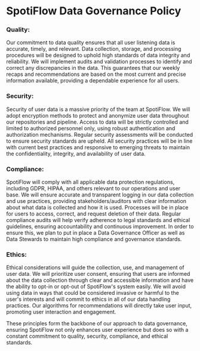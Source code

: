 # SpotiFlow Data Governance Policy

### **Quality:**
Our commitment to data quality ensures that all user listening data is accurate, timely, and relevant. Data collection, storage, and processing procedures will be designed to uphold high standards of data integrity and reliability. We will implement audits and validation processes to identify and correct any discrepancies in the data. This guarantees that our weekly recaps and recommendations are based on the most current and precise information available, providing a dependable experience for all users.

### **Security:**
Security of user data is a massive priority of the team at SpotiFlow. We will adopt encryption methods to protect and anonymize user data throughout our repositories and pipeline. Access to data will be strictly controlled and limited to authorized personnel only, using robust authentication and authorization mechanisms. Regular security assessments will be conducted to ensure security standards are upheld. All security practices will be in line with current best practices and responsive to emerging threats to maintain the confidentiality, integrity, and availability of user data.

### **Compliance:**
SpotiFlow will comply with all applicable data protection regulations, including GDPR, HIPAA, and others relevant to our operations and user base. We will ensure accurate and transparent logging in our data collection and use practices, providing stakeholders/auditors with clear information about what data is collected and how it is used. Processes will be in place for users to access, correct, and request deletion of their data. Regular compliance audits will help verify adherence to legal standards and ethical guidelines, ensuring accountability and continuous improvement. In order to ensure this, we plan to put in place a Data Governance Officer as well as Data Stewards to maintain high compliance and governance standards.

### **Ethics:**
Ethical considerations will guide the collection, use, and management of user data. We will prioritize user consent, ensuring that users are informed about the data collection through clear and accessible information and have the ability to opt-in or opt-out of SpotiFlow's system easily. We will avoid using data in ways that could be considered invasive or harmful to the user's interests and will commit to ethics in all of our data handling practices. Our algorithms for recommendations will directly take user input, promoting user interaction and engagement.

These principles form the backbone of our approach to data governance, ensuring SpotiFlow not only enhances user experience but does so with a constant commitment to quality, security, compliance, and ethical standards.
